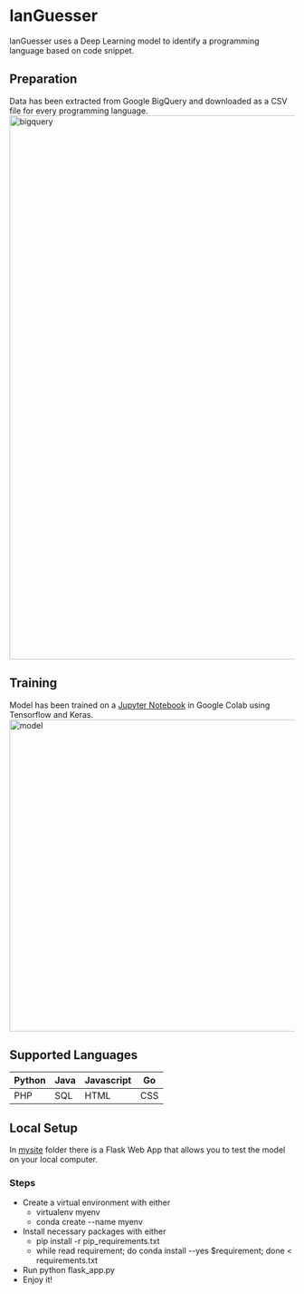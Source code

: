 # lanGuesser
lanGuesser uses a Deep Learning model to identify a programming language based on code snippet.

## Preparation
Data has been extracted from Google BigQuery and downloaded as a CSV file for every programming language.
<img width="959" alt="bigquery" src="https://user-images.githubusercontent.com/38654875/59158130-0f7c5c00-8ab6-11e9-831d-1dd55dbffb71.png">

## Training
Model has been trained on a [Jupyter Notebook](lanGuesser.ipynb) in Google Colab using Tensorflow and Keras.
<img width="550" alt="model" src="https://user-images.githubusercontent.com/38654875/59158180-ff18b100-8ab6-11e9-9845-0c6196793b14.png">

## Supported Languages
| Python | Java | Javascript | Go  |
|--------|------|------------|-----|
| PHP    | SQL  | HTML       | CSS |

## Local Setup
In [mysite](mysite) folder there is a Flask Web App that allows you to test the model on your local computer.
### Steps
- Create a virtual environment with either
  - virtualenv myenv
  - conda create --name myenv
- Install necessary packages with either
  - pip install -r pip_requirements.txt
  - while read requirement; do conda install --yes $requirement; done < requirements.txt
- Run python flask_app.py
- Enjoy it!
